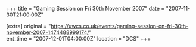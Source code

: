 +++
title = "Gaming Session on Fri 30th November 2007"
date = "2007-11-30T21:00:00Z"

[extra]
original = "https://uwcs.co.uk/events/gaming-session-on-fri-30th-november-2007-1474488999174/"    
ent_time = "2007-12-01T04:00:00Z"
location = "DCS"
+++



